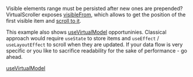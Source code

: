 Visible elements range must be persisted after new ones are prepended?
VirtualScroller exposes [visibleFrom](https://af-utils.vercel.app/virtual/reference/virtual-core.virtualscroller.visiblefrom.md),
which allows to get the position of the first visible item
and [scroll to it](https://af-utils.vercel.app/virtual/reference/virtual-core.virtualscroller.scrolltoindex.md).

This example also shows [useVirtualModel](https://af-utils.vercel.app/virtual/reference/virtual-react.usevirtualmodel.md) opportuninies.
Classical approach would require `useState` to store items and `useEffect` / `useLayoutEffect` to scroll when they are updated.
If your data flow is very specific or you like to sacrifice readability for the sake of performance - go ahead.

[useVirtualModel](https://af-utils.vercel.app/virtual/reference/virtual-react.usevirtualmodel.md)

